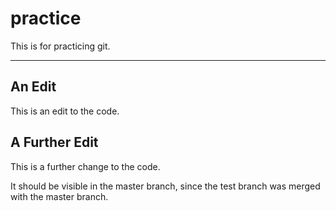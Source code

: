 # practice
This is for practicing git.

--------------------------------------

## An Edit
This is an edit to the code.

## A Further Edit
This is a further change to the code.

It should be visible in the master branch, since the test branch was merged with the master branch.